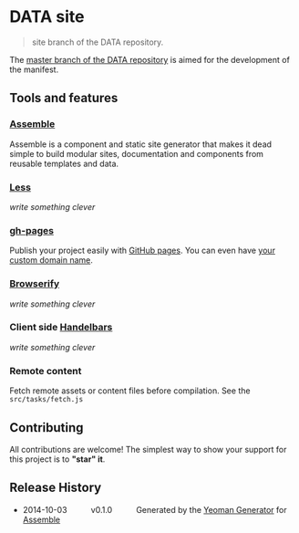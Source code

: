 # DATA site

> site branch of the DATA repository.

The [master branch of the DATA repository](https://github.com/zeropaper/DATA/tree/master) is aimed for the development of the manifest.


## Tools and features

### [Assemble](http://assemble.io/)

Assemble is a component and static site generator that makes it dead simple to build modular sites, documentation and components from reusable templates and data.

### [Less](http://lesscss.org/)

_write something clever_


### [gh-pages](https://www.npmjs.org/package/grunt-gh-pages)

Publish your project easily with [GitHub pages](https://pages.github.com/).
You can even have [your custom domain name](https://help.github.com/articles/setting-up-a-custom-domain-with-github-pages/).


### [Browserify](http://browserify.org/)

_write something clever_



### Client side [Handelbars](http://handlebarsjs.com/)

_write something clever_


### Remote content

Fetch remote assets or content files before compilation.
See the `src/tasks/fetch.js`



## Contributing
All contributions are welcome! The simplest way to show your support for this project is to **"star" it**.


## Release History
 * 2014-10-03   v0.1.0   Generated by the [Yeoman Generator](https://github.com/assemble/generator-assemble) for [Assemble](http://assemble.io)
